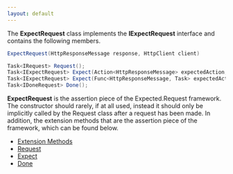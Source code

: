 ```yaml
---
layout: default
---
```


The **ExpectRequest** class implements the **IExpectRequest** interface and contains the following members.

``` csharp
ExpectRequest(HttpResponseMessage response, HttpClient client)

Task<IRequest> Request();        
Task<IExpectRequest> Expect(Action<HttpResponseMessage> expectedAction, string assertionMessage = null);        
Task<IExpectRequest> Expect(Func<HttpResponseMessage, Task> expectedAction, string assertionMessage = null);        
Task<IDoneRequest> Done();
```

**ExpectRequest** is the assertion piece of the Expected.Request framework. The constructor should rarely, if at all used, instead it should only be implicitly called by the Request class after a request has been made. In addition, the extension methods that are the assertion piece of the framework, which can be found below.

- [Extension Methods](/api/expect/extensions.html) 
- [Request](/api/expect/request.html)
- [Expect](/api/expect/expect.html)
- [Done](/api/expect/done.html)
